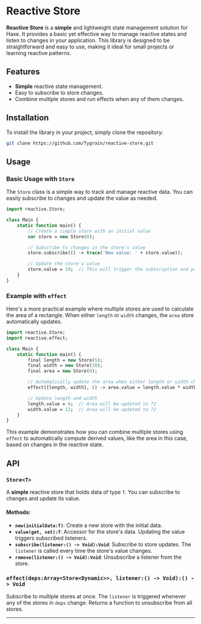 # Reactive Store

**Reactive Store** is a **simple** and lightweight state management solution for Haxe. It provides a basic yet effective way to manage reactive states and listen to changes in your application. This library is designed to be straightforward and easy to use, making it ideal for small projects or learning reactive patterns.

## Features

- **Simple** reactive state management.
- Easy to subscribe to store changes.
- Combine multiple stores and run effects when any of them changes.

## Installation

To install the library in your project, simply clone the repository:

```bash
git clone https://github.com/Tygrain/reactive-store.git
```

## Usage

### Basic Usage with `Store`

The `Store` class is a simple way to track and manage reactive data. You can easily subscribe to changes and update the value as needed.

```haxe
import reactive.Store;

class Main {
    static function main() {
        // Create a simple store with an initial value
        var store = new Store(0);

        // Subscribe to changes in the store's value
        store.subscribe(() -> trace('New value: ' + store.value));

        // Update the store's value
        store.value = 10;  // This will trigger the subscription and print: "New value: 10"
    }
}
```

### Example with `effect`

Here's a more practical example where multiple stores are used to calculate the area of a rectangle. When either `length` or `width` changes, the `area` store automatically updates.

```haxe
import reactive.Store;
import reactive.effect;

class Main {
    static function main() {
        final length = new Store(5);
        final width = new Store(10);
        final area = new Store(0);

        // Automatically update the area when either length or width changes
        effect([length, width], () -> area.value = length.value * width.value);

        // Update length and width
        length.value = 6;  // Area will be updated to 72
        width.value = 12;  // Area will be updated to 72
    }
}
```

This example demonstrates how you can combine multiple stores using `effect` to automatically compute derived values, like the area in this case, based on changes in the reactive state.

## API

### `Store<T>`

A **simple** reactive store that holds data of type `T`. You can subscribe to changes and update its value.

#### Methods:

- **`new(initialData:T)`**: Create a new store with the initial data.
- **`value(get, set):T`**: Accessor for the store's data. Updating the value triggers subscribed listeners.
- **`subscribe(listener:() -> Void):Void`**: Subscribe to store updates. The `listener` is called every time the store's value changes.
- **`remove(listener:() -> Void):Void`**: Unsubscribe a listener from the store.
  
### `effect(deps:Array<Store<Dynamic>>, listener:() -> Void):() -> Void`

Subscribe to multiple stores at once. The `listener` is triggered whenever any of the stores in `deps` change. Returns a function to unsubscribe from all stores.

---